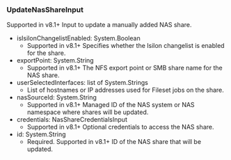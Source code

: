 ### UpdateNasShareInput
Supported in v8.1+
  Input to update a manually added NAS share.

- isIsilonChangelistEnabled: System.Boolean
  - Supported in v8.1+
      Specifies whether the Isilon changelist is enabled for the share.
- exportPoint: System.String
  - Supported in v8.1+
      The NFS export point or SMB share name for the NAS share.
- userSelectedInterfaces: list of System.Strings
  - List of hostnames or IP addresses used for Fileset jobs on the share.
- nasSourceId: System.String
  - Supported in v8.1+
      Managed ID of the NAS system or NAS namespace where shares will be updated.
- credentials: NasShareCredentialsInput
  - Supported in v8.1+
      Optional credentials to access the NAS share.
- id: System.String
  - Required. Supported in v8.1+
      ID of the NAS share that will be updated.
